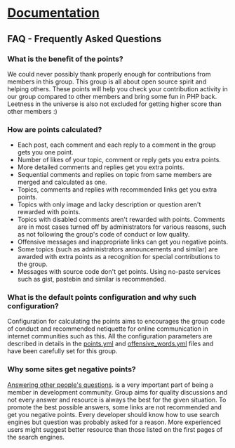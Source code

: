 # [Documentation](/README.md#documentation)

## FAQ - Frequently Asked Questions

### What is the benefit of the points?

We could never possibly thank properly enough for contributions from members in
this group. This group is all about open source spirit and helping others. These
points will help you check your contribution activity in our group compared to
other members and bring some fun in PHP back. Leetness in the universe is also
not excluded for getting higher score than other members :)

### How are points calculated?

* Each post, each comment and each reply to a comment in the group gets you one point.
* Number of likes of your topic, comment or reply gets you extra points.
* More detailed comments and replies get you extra points.
* Sequential comments and replies on topic from same members are merged and calculated as one.
* Topics, comments and replies with recommended links get you extra points.
* Topics with only image and lacky description or question aren't rewarded with
  points.
* Topics with disabled comments aren't rewarded with points. Comments are in
  most cases turned off by administrators for various reasons, such as not
  following the group's code of conduct or low quality.
* Offensive messages and inappropriate links can get you negative points.
* Some topics (such as administrators announcements and similar) are awarded with
  extra points as a recognition for special contributions to the group.
* Messages with source code don't get points. Using no-paste services such as gist,
  pastebin and similar is recommended.

### What is the default points configuration and why such configuration?

Configuration for calculating the points aims to encourages the group code of
conduct and recommended netiquette for online communication in internet communities
such as this. All the configuration parameters are described in details in the
[points.yml](/app/config/points.yml) and
[offensive_words.yml](/app/config/offensive_words.yml) files and have been
carefully set for this group.

### Why some sites get negative points?

[Answering other people's questions](http://dev-human.com/~mauriciojr/growing-your-experience-with-community-participation).
is a very important part of being a member in development community. Group aims
for quality discussions and not every answer and resource is always the best for
the given situation. To promote the best possible answers, some links are not
recommended and get you negative points. Every developer should know how to use
search engines but question was probably asked for a reason. More experienced
users might suggest better resource than those listed on the first pages of the
search engines.
